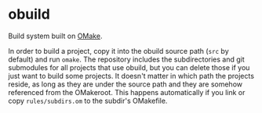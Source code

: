 obuild
======

Build system built on [OMake](http://omake.metaprl.org).

In order to build a project, copy it into the obuild source path (`src` by
default) and run `omake`. The repository includes the subdirectories and git
submodules for all projects that use obuild, but you can delete those if you
just want to build some projects. It doesn't matter in which path the projects
reside, as long as they are under the source path and they are somehow
referenced from the OMakeroot. This happens automatically if you link or copy
`rules/subdirs.om` to the subdir's OMakefile.
